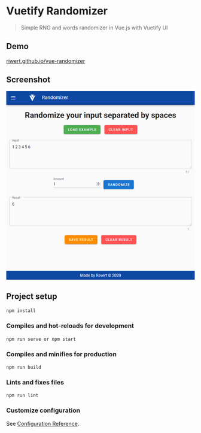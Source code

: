 # Vuetify Randomizer

> Simple RNG and words randomizer in Vue.js with Vuetify UI

## Demo
[riwert.github.io/vue-randomizer](https://riwert.github.io/vue-randomizer)

## Screenshot
![Vuetify Randomizer screenshot](screenshot.png)


## Project setup
```
npm install
```

### Compiles and hot-reloads for development
```
npm run serve or npm start
```

### Compiles and minifies for production
```
npm run build
```

### Lints and fixes files
```
npm run lint
```

### Customize configuration
See [Configuration Reference](https://cli.vuejs.org/config/).

